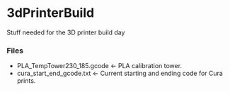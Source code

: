 # 3dPrinterBuild
Stuff needed for the 3D printer build day

### Files
* PLA_TempTower230_185.gcode <- PLA calibration tower.
* cura_start_end_gcode.txt <- Current starting and ending code for Cura prints.
